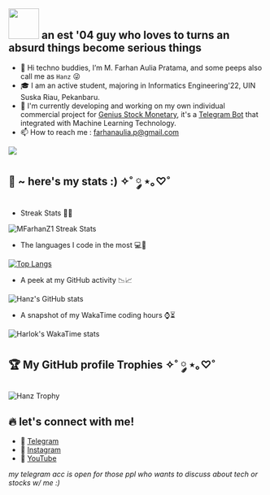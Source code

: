 ## <img src="https://media.giphy.com/media/ll7cmmaNDHxRsGCT1N/giphy.gif?cid=ecf05e47x53rlnabx3nd922qhupb0hejf0ven4fycozwigmc&ep=v1_gifs_related&rid=giphy.gif&ct=ts" width="60px"> an est '04 guy who loves to turns an absurd things become serious things

- 👋 Hi techno buddies, I’m M. Farhan Aulia Pratama, and some peeps also call me as `Hanz` 😜
- 🎓 I am an active student, majoring in Informatics Engineering'22, UIN Suska Riau, Pekanbaru.
- 👀 I'm currently developing and working on my own individual commercial project for [Genius Stock Monetary](https://t.me/gsmpublics), it's a [Telegram Bot](https://t.me/hanzpredictbot) that integrated with Machine Learning Technology.
- 📫 How to reach me : farhanaulia.p@gmail.com

<img src="https://user-images.githubusercontent.com/73097560/115834477-dbab4500-a447-11eb-908a-139a6edaec5c.gif"></a>

## 🚀 ~ here's my stats :) ✧˚ ༘ ⋆｡♡˚

- Streak Stats 🥶🤯
<p><img src="https://github-readme-streak-stats.herokuapp.com/?user=mfarhanz1&theme=neon" alt="MFarhanZ1 Streak Stats" /></p>


- The languages I code in the most 💻💽

[![Top Langs](https://github-readme-stats.vercel.app/api/top-langs/?username=MFARHANZ1&layout=compact&theme=github_dark&langs_count=12)](https://github.com/MFarhanZ1/github-readme-stats)

- A peek at my GitHub activity 📉📈

![Hanz's GitHub stats](https://github-readme-stats.vercel.app/api?username=MFarhanZ1&show_icons=true&theme=radical&count_private=true\&rank_icon=percentile\&include_all_commits=true)

- A snapshot of my WakaTime coding hours ⌚⏳

![Harlok's WakaTime stats](https://github-readme-stats.vercel.app/api/wakatime?username=MFarhanZ1&theme=vision-friendly-dark\&layout=compact)

## :trophy: My GitHub profile Trophies ✧˚ ༘ ⋆｡♡˚
![Hanz Trophy](https://github-profile-trophy.vercel.app/?username=mfarhanz1&theme=darkhub&column=5&row=1&margin-w=15&margin-h=15)

## 🔥 let's connect with me!

- 🌱 [Telegram](https://t.me/hanzmusk)
- 🥅 [Instagram](https://www.instagram.com/mfarhanz1/)
- 🔎 [YouTube](https://www.youtube.com/hanztech)

_my telegram acc is open for those ppl who wants to discuss about tech or stocks w/ me :)_
<!---
MFarhanZ1/MFarhanZ1 is a ✨ special ✨ repository because its `README.md` (this file) appears on your GitHub profile.
You can click the Preview link to take a look at your changes.
--->
